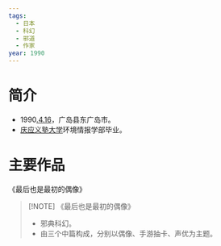 ```yaml
---
tags:
  - 日本
  - 科幻
  - 邪道
  - 作家
year: 1990
---
```

# 简介

- 1990[.4.16](2024-04-16.md)，广岛县东广岛市。
- [庆应义塾大学](庆应义塾大学.md)环境情报学部毕业。
# 主要作品

《最后也是最初的偶像》

> [!NOTE] 《最后也是最初的偶像》
> - 邪典科幻。
> - 由三个中篇构成，分别以偶像、手游抽卡、声优为主题。